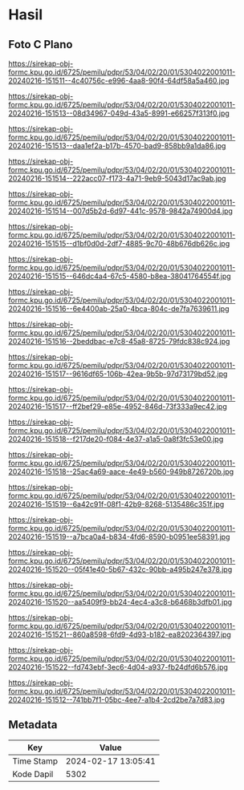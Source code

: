 # Hasil

## Foto C Plano

https://sirekap-obj-formc.kpu.go.id/6725/pemilu/pdpr/53/04/02/20/01/5304022001011-20240216-151511--4c40756c-e996-4aa8-90f4-64df58a5a460.jpg

https://sirekap-obj-formc.kpu.go.id/6725/pemilu/pdpr/53/04/02/20/01/5304022001011-20240216-151513--08d34967-049d-43a5-8991-e66257f313f0.jpg

https://sirekap-obj-formc.kpu.go.id/6725/pemilu/pdpr/53/04/02/20/01/5304022001011-20240216-151513--daa1ef2a-b17b-4570-bad9-858bb9a1da86.jpg

https://sirekap-obj-formc.kpu.go.id/6725/pemilu/pdpr/53/04/02/20/01/5304022001011-20240216-151514--222acc07-f173-4a71-9eb9-5043d17ac9ab.jpg

https://sirekap-obj-formc.kpu.go.id/6725/pemilu/pdpr/53/04/02/20/01/5304022001011-20240216-151514--007d5b2d-6d97-441c-9578-9842a74900d4.jpg

https://sirekap-obj-formc.kpu.go.id/6725/pemilu/pdpr/53/04/02/20/01/5304022001011-20240216-151515--d1bf0d0d-2df7-4885-9c70-48b676db626c.jpg

https://sirekap-obj-formc.kpu.go.id/6725/pemilu/pdpr/53/04/02/20/01/5304022001011-20240216-151515--646dc4a4-67c5-4580-b8ea-38041764554f.jpg

https://sirekap-obj-formc.kpu.go.id/6725/pemilu/pdpr/53/04/02/20/01/5304022001011-20240216-151516--6e4400ab-25a0-4bca-804c-de7fa7639611.jpg

https://sirekap-obj-formc.kpu.go.id/6725/pemilu/pdpr/53/04/02/20/01/5304022001011-20240216-151516--2beddbac-e7c8-45a8-8725-79fdc838c924.jpg

https://sirekap-obj-formc.kpu.go.id/6725/pemilu/pdpr/53/04/02/20/01/5304022001011-20240216-151517--9616df65-106b-42ea-9b5b-97d73179bd52.jpg

https://sirekap-obj-formc.kpu.go.id/6725/pemilu/pdpr/53/04/02/20/01/5304022001011-20240216-151517--ff2bef29-e85e-4952-846d-73f333a9ec42.jpg

https://sirekap-obj-formc.kpu.go.id/6725/pemilu/pdpr/53/04/02/20/01/5304022001011-20240216-151518--f217de20-f084-4e37-a1a5-0a8f3fc53e00.jpg

https://sirekap-obj-formc.kpu.go.id/6725/pemilu/pdpr/53/04/02/20/01/5304022001011-20240216-151518--25ac4a69-aace-4e49-b560-949b8726720b.jpg

https://sirekap-obj-formc.kpu.go.id/6725/pemilu/pdpr/53/04/02/20/01/5304022001011-20240216-151519--6a42c91f-08f1-42b9-8268-5135486c351f.jpg

https://sirekap-obj-formc.kpu.go.id/6725/pemilu/pdpr/53/04/02/20/01/5304022001011-20240216-151519--a7bca0a4-b834-4fd6-8590-b0951ee58391.jpg

https://sirekap-obj-formc.kpu.go.id/6725/pemilu/pdpr/53/04/02/20/01/5304022001011-20240216-151520--05f41e40-5b67-432c-90bb-a495b247e378.jpg

https://sirekap-obj-formc.kpu.go.id/6725/pemilu/pdpr/53/04/02/20/01/5304022001011-20240216-151520--aa5409f9-bb24-4ec4-a3c8-b6468b3dfb01.jpg

https://sirekap-obj-formc.kpu.go.id/6725/pemilu/pdpr/53/04/02/20/01/5304022001011-20240216-151521--860a8598-6fd9-4d93-b182-ea8202364397.jpg

https://sirekap-obj-formc.kpu.go.id/6725/pemilu/pdpr/53/04/02/20/01/5304022001011-20240216-151522--fd743ebf-3ec6-4d04-a937-fb24dfd6b576.jpg

https://sirekap-obj-formc.kpu.go.id/6725/pemilu/pdpr/53/04/02/20/01/5304022001011-20240216-151512--741bb7f1-05bc-4ee7-a1b4-2cd2be7a7d83.jpg


## Metadata

| Key        | Value               |
| ---------- | ------------------- |
| Time Stamp | 2024-02-17 13:05:41 |
| Kode Dapil | 5302                |



